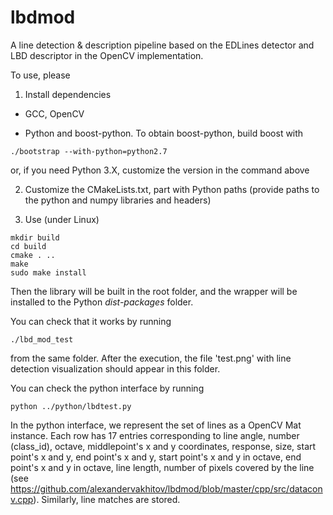 # lbdmod

A line detection & description pipeline based on the EDLines detector and LBD descriptor in the OpenCV implementation.

To use, please 

1. Install dependencies 

  * GCC, OpenCV

  * Python and boost-python. To obtain boost-python, build boost with 
```
./bootstrap --with-python=python2.7
```
or, if you need Python 3.X, customize the version in the command above

2. Customize the CMakeLists.txt, part with Python paths (provide paths to the python and numpy libraries and headers)

3. Use (under Linux)
```
mkdir build
cd build
cmake . ..
make
sudo make install
``` 
Then the library will be built in the root folder, and the wrapper will be installed to the Python *dist-packages* folder.

You can check that it works by running
```
./lbd_mod_test
``` 
from the same folder. After the execution, the file 'test.png' with line detection visualization should appear in this folder.

You can check the python interface by running
```
python ../python/lbdtest.py
```

In the python interface, we represent the set of lines as a OpenCV Mat instance. Each row has 17 entries corresponding to 
line angle, number (class_id), octave, middlepoint's x and y coordinates, response, size, start point's x and y, end point's x and y, start point's x and y in octave, end point's x and y in octave, line length, number of pixels covered by the line (see https://github.com/alexandervakhitov/lbdmod/blob/master/cpp/src/dataconv.cpp). Similarly, line matches are stored.
